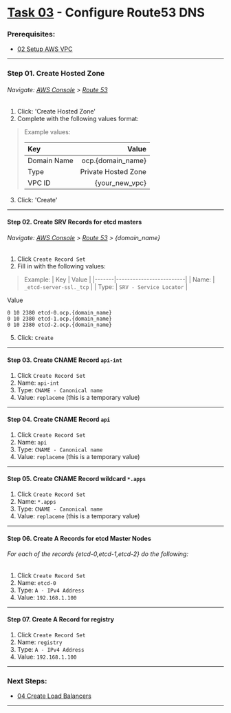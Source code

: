 # [Task 03](../task/route53/) - Configure Route53 DNS
### Prerequisites:
  + [02 Setup AWS VPC]
--------------------------------------------------------------------------------
### Step 01\. Create Hosted Zone
###### Navigate: [AWS Console] > [Route 53] 
  1. Click: 'Create Hosted Zone'
  2. Complete with the following values format:
> Example values:
>
>   | Key          | Value               |
>   |:-------------|--------------------:|
>   | Domain Name  | ocp.{domain_name}   |
>   | Type         | Private Hosted Zone |
>   | VPC ID       | {your_new_vpc}      |

  3. Click: 'Create'

--------------------------------------------------------------------------------
#### Step 02\. Create SRV Records for etcd masters
###### Navigate: [AWS Console] > [Route 53] > {domain_name}
  1. Click `Create Record Set`
  2. Fill in with the following values:

>   Example:
>   | Key   | Value                   |
>   |-------|-------------------------|
>   | Name: | `_etcd-server-ssl._tcp` |
>   | Type: | `SRV - Service Locator` |

   Value                          
```
0 10 2380 etcd-0.ocp.{domain_name}
0 10 2380 etcd-1.ocp.{domain_name}
0 10 2380 etcd-2.ocp.{domain_name}
```
  5. Click: `Create`

--------------------------------------------------------------------------------
#### Step 03\. Create CNAME Record `api-int`
  1. Click `Create Record Set`
  2. Name: ` api-int `
  3. Type: ` CNAME - Canonical name `
  4. Value: ` replaceme ` (this is a temporary value)

--------------------------------------------------------------------------------
#### Step 04\. Create CNAME Record `api`
  1. Click `Create Record Set`
  2. Name: ` api `
  3. Type: ` CNAME - Canonical name `
  4. Value: ` replaceme ` (this is a temporary value)

--------------------------------------------------------------------------------
#### Step 05\. Create CNAME Record wildcard `*.apps`
  1. Click `Create Record Set`
  2. Name: ` *.apps `
  3. Type: ` CNAME - Canonical name `
  4. Value: ` replaceme ` (this is a temporary value)

--------------------------------------------------------------------------------
#### Step 06\. Create A Records for etcd Master Nodes
###### For each of the records {etcd-0,etcd-1,etcd-2} do the following:
  1. Click `Create Record Set`
  2. Name: ` etcd-0 `
  3. Type: ` A - IPv4 Address `
  4. Value: ` 192.168.1.100 ` 

--------------------------------------------------------------------------------
#### Step 07\. Create A Record for registry
  1. Click `Create Record Set`
  2. Name: ` registry `
  3. Type: ` A - IPv4 Address `
  4. Value: ` 192.168.1.100 ` 

---------------------------------------------------------------------------------
### Next Steps:
  + [04 Create Load Balancers]
--------------------------------------------------------------------------------
[02 Setup AWS VPC]:../manual/02_SetupVPC.md
[04 Create Load Balancers]:../manual/04_LoadBalancer.md
[AWS Console]:https://console.amazonaws-us-gov.com/console/home
[Route 53]:https://console.amazonaws-us-gov.com/route53/home
